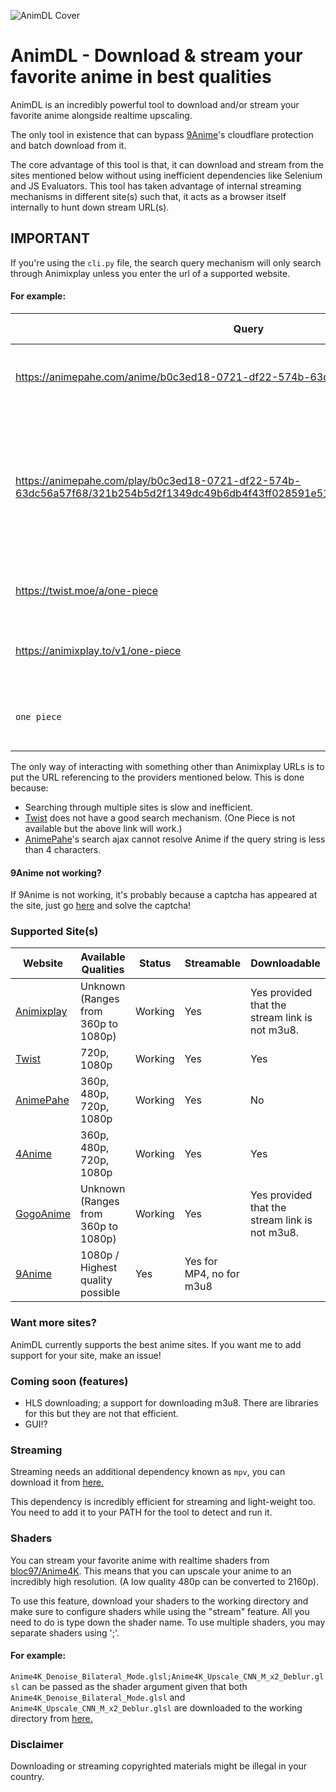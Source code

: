 
![AnimDL Cover](https://raw.githubusercontent.com/justfoolingaround/animdl/master/assets/cover.png)

# AnimDL - Download & stream your favorite anime in best qualities

AnimDL is an incredibly powerful tool to download and/or stream your favorite anime alongside realtime upscaling. 

The only tool in existence that can bypass [9Anime](https://9anime.to)'s cloudflare protection and batch download from it.

The core advantage of this tool is that, it can download and stream from the sites mentioned below without using inefficient dependencies like Selenium and JS Evaluators. 
This tool has taken advantage of internal streaming mechanisms in different site(s) such that, it acts as a browser itself internally to hunt down stream URL(s).

## IMPORTANT

If you're using the `cli.py` file, the search query mechanism will only search through Animixplay unless you enter the url of a supported website.

#### For example:

| Query | Will Recognize | Action |
| ----- | -------------- | ------ |
| https://animepahe.com/anime/b0c3ed18-0721-df22-574b-63dc56a57f68 | Yes | Will start scraping One Piece from AnimePahe |
| https://animepahe.com/play/b0c3ed18-0721-df22-574b-63dc56a57f68/321b254b5d2f1349dc49b6db4f43ff028591e51c1b3ce7f51f23e1c2d0606961 | Yes | Will convert to anime URL and start scraping One Piece from it. This will not download a singular episode. |
| https://twist.moe/a/one-piece | Yes | Will start scraping One Piece from Twist |
| https://animixplay.to/v1/one-piece | Yes | Will start scraping One Piece from Animixplay |
| `one piece` | No | Will search through Animixplay and show selections |

The only way of interacting with something other than Animixplay URLs is to put the URL referencing to the providers mentioned below. 
This is done because:

- Searching through multiple sites is slow and inefficient.
- [Twist](https://www.twist.moe/) does not have a good search mechanism. (One Piece is not available but the above link will work.)
- [AnimePahe](https://www.animepahe.com/)'s search ajax cannot resolve Anime if the query string is less than 4 characters.

#### 9Anime not working?

If 9Anime is not working, it's probably because a captcha has appeared at the site, just go [here](https://9anime.to/ajax/anime/servers?id=ov8) and solve the captcha!

### Supported Site(s)

| Website | Available Qualities | Status | Streamable | Downloadable |
| ------- | ------------------- | ------ | --------- | ------------ |
| [Animixplay](https://www.animixplay.to/) | Unknown  (Ranges from 360p to 1080p) | Working | Yes | Yes provided that the stream link is not m3u8. |
| [Twist](https://www.twist.moe/) | 720p, 1080p | Working | Yes | Yes | 
| [AnimePahe](https://www.animepahe.com/) | 360p, 480p, 720p, 1080p | Working | Yes | No |
| [4Anime](https://4anime.to/) | 360p, 480p, 720p, 1080p | Working | Yes | Yes |
| [GogoAnime](https://www1.gogoanime.ai/) | Unknown  (Ranges from 360p to 1080p) | Working | Yes | Yes provided that the stream link is not m3u8. |
| [9Anime](https://9anime.to/) | 1080p / Highest quality possible | Yes | Yes for MP4, no for m3u8 |

### Want more sites?

AnimDL currently supports the best anime sites. If you want me to add support for your site, make an issue!

### Coming soon (features)

- HLS downloading; a support for downloading m3u8. There are libraries for this but they are not that efficient.
- GUI!?

### Streaming

Streaming needs an additional dependency known as `mpv`, you can download it from [here.](https://github.com/mpv-player/mpv/releases/)

This dependency is incredibly efficient for streaming and light-weight too. You need to add it to your PATH for the tool to detect and run it.

### Shaders

You can stream your favorite anime with realtime shaders from [bloc97/Anime4K](https://github.com/bloc97/Anime4K/). 
This means that you can upscale your anime to an incredibly high resolution. (A low quality 480p can be converted to 2160p). 

To use this feature, download your shaders to the working directory and make sure to configure shaders while using the "stream" feature. 
All you need to do is type down the shader name. To use multiple shaders, you may separate shaders using ';'.

#### For example: 

`Anime4K_Denoise_Bilateral_Mode.glsl;Anime4K_Upscale_CNN_M_x2_Deblur.glsl` can be passed as the shader argument given that both 
`Anime4K_Denoise_Bilateral_Mode.glsl` and `Anime4K_Upscale_CNN_M_x2_Deblur.glsl` are downloaded to the working directory from [here.](https://github.com/bloc97/Anime4K/releases/)

### Disclaimer

Downloading or streaming copyrighted materials might be illegal in your country.